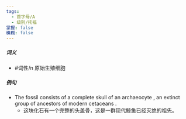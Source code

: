 ```yaml
---
tags:
  - 首字母/A
  - 级别/托福
掌握: false
模糊: false
---
```

##### 词义
- #词性/n  原始生殖细胞
##### 例句
- The fossil consists of a complete skull of an archaeocyte , an extinct group of ancestors of modern cetaceans .
	- 这块化石有一个完整的头盖骨，这是一群现代鲸鱼已经灭绝的祖先。
